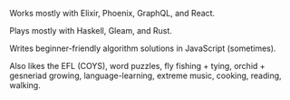 Works mostly with Elixir, Phoenix, GraphQL, and React.

Plays mostly with Haskell, Gleam, and Rust.

Writes beginner-friendly algorithm solutions in JavaScript (sometimes).

Also likes the EFL (COYS), word puzzles, fly fishing + tying, orchid + gesneriad growing, language-learning, extreme music, cooking, reading, walking.
